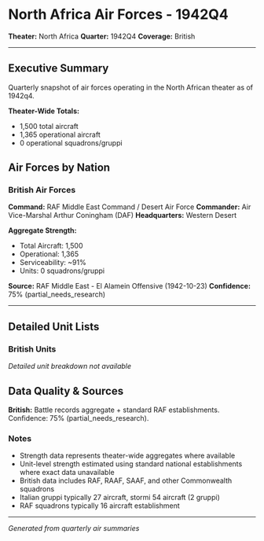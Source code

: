 # North Africa Air Forces - 1942Q4

**Theater:** North Africa
**Quarter:** 1942Q4
**Coverage:** British

---

## Executive Summary

Quarterly snapshot of air forces operating in the North African theater as of 1942q4.

**Theater-Wide Totals:**
- 1,500 total aircraft
- 1,365 operational aircraft
- 0 operational squadrons/gruppi

## Air Forces by Nation

### British Air Forces

**Command:** RAF Middle East Command / Desert Air Force
**Commander:** Air Vice-Marshal Arthur Coningham (DAF)
**Headquarters:** Western Desert

**Aggregate Strength:**
- Total Aircraft: 1,500
- Operational: 1,365
- Serviceability: ~91%
- Units: 0 squadrons/gruppi

**Source:** RAF Middle East - El Alamein Offensive (1942-10-23)
**Confidence:** 75% (partial_needs_research)

---

## Detailed Unit Lists

### British Units

*Detailed unit breakdown not available*

## Data Quality & Sources

**British:** Battle records aggregate + standard RAF establishments. Confidence: 75% (partial_needs_research).

### Notes

- Strength data represents theater-wide aggregates where available
- Unit-level strength estimated using standard national establishments where exact data unavailable
- British data includes RAF, RAAF, SAAF, and other Commonwealth squadrons
- Italian gruppi typically 27 aircraft, stormi 54 aircraft (2 gruppi)
- RAF squadrons typically 16 aircraft establishment

---

*Generated from quarterly air summaries*
